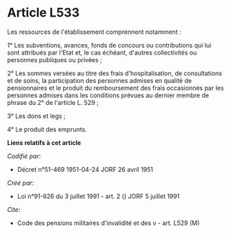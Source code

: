 # Article L533

Les ressources de l'établissement comprennent notamment :

1° Les subventions, avances, fonds de concours ou contributions qui lui sont attribués par l'Etat et, le cas échéant,
d'autres collectivités ou personnes publiques ou privées ;

2° Les sommes versées au titre des frais d'hospitalisation, de consultations et de soins, la participation des personnes
admises en qualité de pensionnaires et le produit du remboursement des frais occasionnés par les personnes admises dans les
conditions prévues au dernier membre de phrase du 2° de l'article L. 529 ;

3° Les dons et legs ;

4° Le produit des emprunts.

**Liens relatifs à cet article**

_Codifié par_:

  - Décret n°51-469 1951-04-24 JORF 26 avril 1951

_Créé par_:

  - Loi n°91-626 du 3 juillet 1991 - art. 2 () JORF 5 juillet 1991

_Cite_:

  - Code des pensions militaires d'invalidité et des v - art. L529 (M)
